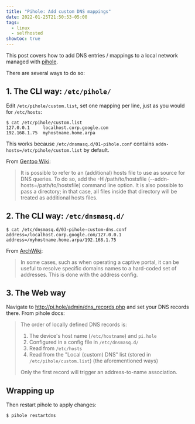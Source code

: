 ```yaml
---
title: "Pihole: Add custom DNS mappings"
date: 2022-01-25T21:50:53-05:00
tags:
  - linux
  - selfhosted
showtoc: true
---
```


This post covers how to add DNS entries / mappings to a local network managed
with [pihole][pihole].

<!--more-->

There are several ways to do so:

## 1. The CLI way: `/etc/pihole/`

Edit `/etc/pihole/custom.list`, set one mapping per line, just as you would for
`/etc/hosts`:

```shell
$ cat /etc/pihole/custom.list
127.0.0.1     localhost.corp.google.com
192.168.1.75  myhostname.home.arpa
```

This works because `/etc/dnsmasq.d/01-pihole.conf` contains
`addn-hosts=/etc/pihole/custom.list` by default.

From [Gentoo Wiki][gentoo-wiki]:

> It is possible to refer to an (additional) hosts file to use as source for
> DNS queries. To do so, add the -H /path/to/hostsfile
> (--addn-hosts=/path/to/hostsfile) command line option. It is also possible to
> pass a directory; in that case, all files inside that directory will be
> treated as additional hosts files.

## 2. The CLI way: `/etc/dnsmasq.d/`

```shell
$ cat /etc/dnsmasq.d/03-pihole-custom-dns.conf
address=/localhost.corp.google.com/127.0.0.1
address=/myhostname.home.arpa/192.168.1.75
```

From [ArchWiki][arch-wiki]:

> In some cases, such as when operating a captive portal, it can be useful
> to resolve specific domains names to a hard-coded set of addresses.
> This is done with the address config.

## 3. The Web way

Navigate to http://pi.hole/admin/dns_records.php and set your DNS records
there. From pihole docs:

> The order of locally defined DNS records is:
>
> 1. The device's host name (`/etc/hostname`) and `pi.hole`
> 1. Configured in a config file in `/etc/dnsmasq.d/`
> 1. Read from `/etc/hosts`
> 1. Read from the "Local (custom) DNS" list (stored in `/etc/pihole/custom.list`) (the aforementioned ways)
>
> Only the first record will trigger an address-to-name association.

## Wrapping up

Then restart pihole to apply changes:

```shell
$ pihole restartdns
```

[arch-wiki]: https://wiki.archlinux.org/title/Dnsmasq#Override_addresses
[gentoo-wiki]: https://wiki.gentoo.org/wiki/Dnsmasq#Additional_hosts_file
[pihole]: https://pi-hole.net/